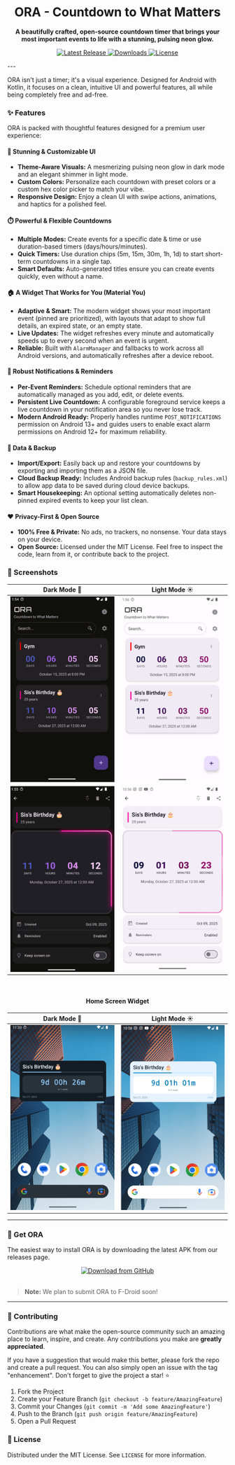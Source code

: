 <div align="center">

# ORA - Countdown to What Matters

**A beautifully crafted, open-source countdown timer that brings your most important events to life with a stunning, pulsing neon glow.**

<p>
  <a href="https://github.com/Yass5002/Ora/releases/latest">
    <img src="https://img.shields.io/github/v/release/Yass5002/Ora?style=for-the-badge&logo=github&label=Latest%20Release&color=A435F0&cacheSeconds=300" alt="Latest Release"/>
  </a>
  <a href="https://github.com/Yass5002/Ora/releases">
    <img src="https://img.shields.io/github/downloads/Yass5002/Ora/total?style=for-the-badge&logo=github&label=Downloads&color=3DDC84&cacheSeconds=300" alt="Downloads"/>
  </a>
  <a href="https://github.com/Yass5002/Ora/blob/main/LICENSE">
    <img src="https://img.shields.io/github/license/Yass5002/Ora?style=for-the-badge&label=License&color=1572B6&logo=mit&cacheSeconds=300" alt="License"/>
  </a>
</p>

</div>
---

ORA isn't just a timer; it's a visual experience. Designed for Android with Kotlin, it focuses on a clean, intuitive UI and powerful features, all while being completely free and ad-free.

### ✨ Features

ORA is packed with thoughtful features designed for a premium user experience:

#### **🎨 Stunning & Customizable UI**
- **Theme-Aware Visuals:** A mesmerizing pulsing neon glow in dark mode and an elegant shimmer in light mode.
- **Custom Colors:** Personalize each countdown with preset colors or a custom hex color picker to match your vibe.
- **Responsive Design:** Enjoy a clean UI with swipe actions, animations, and haptics for a polished feel.

#### **⏱️ Powerful & Flexible Countdowns**
- **Multiple Modes:** Create events for a specific date & time or use duration-based timers (days/hours/minutes).
- **Quick Timers:** Use duration chips (5m, 15m, 30m, 1h, 1d) to start short-term countdowns in a single tap.
- **Smart Defaults:** Auto-generated titles ensure you can create events quickly, even without a name.

#### **🏠 A Widget That Works for You (Material You)**
- **Adaptive & Smart:** The modern widget shows your most important event (pinned are prioritized), with layouts that adapt to show full details, an expired state, or an empty state.
- **Live Updates:** The widget refreshes every minute and automatically speeds up to every second when an event is urgent.
- **Reliable:** Built with `AlarmManager` and fallbacks to work across all Android versions, and automatically refreshes after a device reboot.

#### **🔔 Robust Notifications & Reminders**
- **Per-Event Reminders:** Schedule optional reminders that are automatically managed as you add, edit, or delete events.
- **Persistent Live Countdown:** A configurable foreground service keeps a live countdown in your notification area so you never lose track.
- **Modern Android Ready:** Properly handles runtime `POST_NOTIFICATIONS` permission on Android 13+ and guides users to enable exact alarm permissions on Android 12+ for maximum reliability.

#### **💾 Data & Backup**
- **Import/Export:** Easily back up and restore your countdowns by exporting and importing them as a JSON file.
- **Cloud Backup Ready:** Includes Android backup rules (`backup_rules.xml`) to allow app data to be saved during cloud device backups.
- **Smart Housekeeping:** An optional setting automatically deletes non-pinned expired events to keep your list clean.

#### **❤️ Privacy-First & Open Source**
- **100% Free & Private:** No ads, no trackers, no nonsense. Your data stays on your device.
- **Open Source:** Licensed under the MIT License. Feel free to inspect the code, learn from it, or contribute back to the project.

### 📸 Screenshots

<div align="center">

| Dark Mode 🌙 | Light Mode ☀️ |
| :----------: | :-----------: |
| <img src="https://raw.githubusercontent.com/Yass5002/Ora/main/ora_screenshots/main_dark.png" width="280px" /> | <img src="https://raw.githubusercontent.com/Yass5002/Ora/main/ora_screenshots/main_light.png" width="280px" /> |
| <img src="https://raw.githubusercontent.com/Yass5002/Ora/main/ora_screenshots/event_detail_dark.png" width="280px" /> | <img src="https://raw.githubusercontent.com/Yass5002/Ora/main/ora_screenshots/event_detail_light.png" width="280px" /> |

<br>

<h4>Home Screen Widget</h4>

| Dark Mode 🌙 | Light Mode ☀️ |
| :----------: | :-----------: |
| <img src="https://raw.githubusercontent.com/Yass5002/Ora/main/ora_screenshots/widget_dark.png" width="280px" /> | <img src="https://raw.githubusercontent.com/Yass5002/Ora/main/ora_screenshots/widget_light.png" width="280px" /> |

</div>

---

### 🚀 Get ORA

The easiest way to install ORA is by downloading the latest APK from our releases page.

<div align="center">
  <a href="https://github.com/Yass5002/Ora/releases/latest">
    <img src="https://img.shields.io/badge/Download%20Latest%20APK-333?style=for-the-badge&logo=github" alt="Download from GitHub"/>
  </a>
  <br><br>
  <!-- Uncomment this section once ORA is available on F-Droid -->
  <!-- 
  <a href="LINK_TO_F-DROID_ONCE_AVAILABLE">
    <img src="https://img.shields.io/f-droid/v/com.dev.ora?style=for-the-badge&logo=f-droid" alt="Get it on F-Droid"/>
  </a>
  -->
</div>

> **Note:** We plan to submit ORA to F-Droid soon!

---

### 🤝 Contributing

Contributions are what make the open-source community such an amazing place to learn, inspire, and create. Any contributions you make are **greatly appreciated**.

If you have a suggestion that would make this better, please fork the repo and create a pull request. You can also simply open an issue with the tag "enhancement". Don't forget to give the project a star! ⭐

1.  Fork the Project
2.  Create your Feature Branch (`git checkout -b feature/AmazingFeature`)
3.  Commit your Changes (`git commit -m 'Add some AmazingFeature'`)
4.  Push to the Branch (`git push origin feature/AmazingFeature`)
5.  Open a Pull Request

### 📜 License

Distributed under the MIT License. See `LICENSE` for more information.
